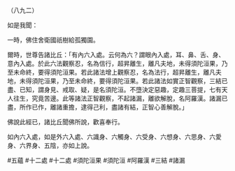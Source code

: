 （八九二）

如是我聞：

一時，佛住舍衛國祇樹給孤獨園。

爾時，世尊告諸比丘：「有內六入處。云何為六？謂眼內入處，耳、鼻、舌、身、意內入處。於此六法觀察忍，名為信行，超昇離生，離凡夫地，未得須陀洹果，乃至未命終，要得須陀洹果。若此諸法增上觀察忍，名為法行，超昇離生，離凡夫地，未得須陀洹果，乃至未命終，要得須陀洹果。若此諸法如實正智觀察，三結已盡、已知，謂身見、戒取、疑，是名須陀洹。不墮決定惡趣，定趣三菩提，七有天人往生，究竟苦邊。此等諸法正智觀察，不起諸漏，離欲解脫，名阿羅漢。諸漏已盡，所作已作，離諸重擔，逮得己利，盡諸有結，正智心善解脫。」

佛說此經已，諸比丘聞佛所說，歡喜奉行。

如內六入處，如是外六入處、六識身、六觸身、六受身、六想身、六思身、六愛身、六界身、五陰，亦如上說。



#五蘊
#十二處
#十二處
#須陀洹果
#須陀洹
#阿羅漢
#三結
#諸漏
